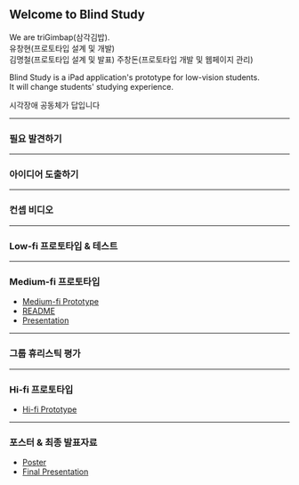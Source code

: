 ## Welcome to Blind Study

We are triGimbap(삼각김밥).  
유창현(프로토타입 설계 및 개발)  
김명철(프로토타입 설계 및 발표) 
주창돈(프로토타입 개발 및 웹페이지 관리)  

Blind Study is a iPad application's prototype for low-vision students.  
It will change students' studying experience.  

시각장애 공동체가 답입니다  

---
### 필요 발견하기

---
### 아이디어 도출하기

---
### 컨셉 비디오

---
### Low-fi 프로토타입 & 테스트

---
### Medium-fi 프로토타입

* <a href="https://marvelapp.com/487fjb2">Medium-fi Prototype</a><br>
* <a href="https://drive.google.com/file/d/1_CDLuGSSWm2gqj4kOkR7eL2CS3lcTJA0/view?usp=sharing">README</a><br>
* <a href="https://drive.google.com/file/d/1hUD8tXaLknEUIfkeiYne8jO2TYD6Nmzq/view?usp=sharing">Presentation</a><br>

---
### 그룹 휴리스틱 평가

---
### Hi-fi 프로토타입

* <a href="">Hi-fi Prototype</a><br>

---
### 포스터 & 최종 발표자료

* <a href="">Poster</a><br>
* <a href="">Final Presentation</a><br>
